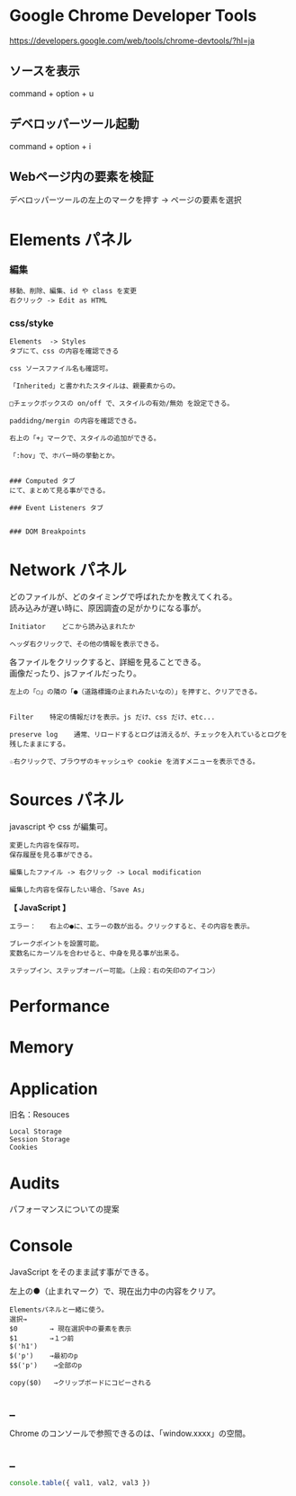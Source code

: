 # Google Chrome Developer Tools
https://developers.google.com/web/tools/chrome-devtools/?hl=ja


## ソースを表示
command + option + u

## デベロッパーツール起動
command + option + i

## Webページ内の要素を検証
デベロッパーツールの左上のマークを押す -> ページの要素を選択

# Elements パネル

### 編集
```
移動、削除、編集、id や class を変更
右クリック -> Edit as HTML
```

### css/styke
```
Elements  -> Styles 
タブにて、css の内容を確認できる

css ソースファイル名も確認可。

「Inherited」と書かれたスタイルは、親要素からの。

□チェックボックスの on/off で、スタイルの有効/無効 を設定できる。

paddidng/mergin の内容を確認できる。

右上の「+」マークで、スタイルの追加ができる。

「:hov」で、ホバー時の挙動とか。


### Computed タブ
にて、まとめて見る事ができる。

### Event Listeners タブ


### DOM Breakpoints

```

# Network パネル
どのファイルが、どのタイミングで呼ばれたかを教えてくれる。  
読み込みが遅い時に、原因調査の足がかりになる事が。

```
Initiator    どこから読み込まれたか

ヘッダ右クリックで、その他の情報を表示できる。
```
各ファイルをクリックすると、詳細を見ることできる。  
画像だったり、jsファイルだったり。

```
左上の「○」の隣の「●（道路標識の止まれみたいなの）」を押すと、クリアできる。


Filter    特定の情報だけを表示。js だけ、css だけ、etc...

preserve log    通常、リロードするとログは消えるが、チェックを入れているとログを残したままにする。

☆右クリックで、ブラウザのキャッシュや cookie を消すメニューを表示できる。
```

# Sources パネル
javascript や css が編集可。
```
変更した内容を保存可。
保存履歴を見る事ができる。

編集したファイル -> 右クリック -> Local modification

編集した内容を保存したい場合、「Save As」
```
**【 JavaScript 】**
```
エラー：　　右上の●に、エラーの数が出る。クリックすると、その内容を表示。

ブレークポイントを設置可能。
変数名にカーソルを合わせると、中身を見る事が出来る。

ステップイン、ステップオーバー可能。（上段：右の矢印のアイコン）
```

# Performance


# Memory


# Application
旧名：Resouces  
```
Local Storage
Session Storage
Cookies
```

# Audits
パフォーマンスについての提案


# Console
JavaScript をそのまま試す事ができる。  

左上の●（止まれマーク）で、現在出力中の内容をクリア。
```
Elementsパネルと一緒に使う。
選択→
$0        → 現在選択中の要素を表示
$1        →１つ前
$('h1')
$('p')    →最初のp
$$('p')    →全部のp

copy($0)   →クリップボードにコピーされる
```
## _
Chrome のコンソールで参照できるのは、「window.xxxx」の空間。

## _
```js
console.table({ val1, val2, val3 })
```
